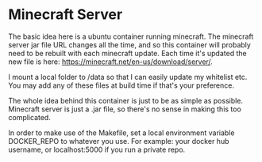 # Minecraft Server
The basic idea here is a ubuntu container running minecraft. The minecraft server jar file URL changes all the time, and so this container will probably need to be rebuilt with each minecraft update. Each time it's updated the new file is here: https://minecraft.net/en-us/download/server/.

I mount a local folder to /data so that I can easily update my whitelist etc. You may add any of these files at build time if that's your preference.

The whole idea behind this container is just to be as simple as possible. Minecraft server is just a .jar file, so there's no sense in making this too complicated.

In order to make use of the Makefile, set a local environment variable DOCKER_REPO to whatever you use. For example: your docker hub username, or localhost:5000 if you run a private repo.

